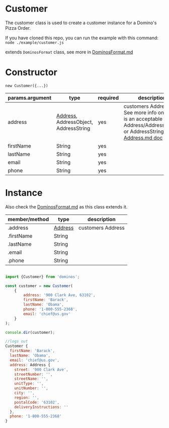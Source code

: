 Customer
====
The customer class is used to create a customer instance for a Domino's Pizza Order.

If you have cloned this repo, you can run the example with this command:
`node ./example/customer.js`

extends `DominosFormat` class, see more in [DominosFormat.md](https://github.com/RIAEvangelist/node-dominos-pizza-api/blob/v3.x/docs/DominosFormat.md)

Constructor
====

`new Customer({...})`

|params.argument|type  |required|description|
|--------|------|--------|-------|
|address      |[Address](https://github.com/RIAEvangelist/node-dominos-pizza-api/blob/v3.x/docs/Address.md), AddressObject, AddressString|yes|customers Address. See more info on what is an acceptable Address/AddressObject or AddressString in the [Address.md doc](https://github.com/RIAEvangelist/node-dominos-pizza-api/blob/v3.x/docs/Address.md)|
|firstName  |String|yes||
|lastName   |String|yes||
|email      |String|yes||
|phone      |String|yes||

Instance
====

Also check the [DominosFormat.md](https://github.com/RIAEvangelist/node-dominos-pizza-api/blob/v3.x/docs/DominosFormat.md) as this class extends it.

|member/method|type  |description|
|-------------|------|-------    |
|.address      |[Address](https://github.com/RIAEvangelist/node-dominos-pizza-api/blob/v3.x/docs/Address.md)|customers Address|
|.firstName  |String| |
|.lastName   |String||
|.email      |String||
|.phone      |String||




```js

import {Customer} from 'dominos';

const customer = new Customer(
    {
        address: '900 Clark Ave, 63102',
        firstName: 'Barack',
        lastName: 'Obama',
        phone: '1-800-555-2368',
        email: 'chief@us.gov'
    }
);

console.dir(customer);

//logs out
Customer {
  firstName: 'Barack',
  lastName: 'Obama',
  email: 'chief@us.gov',
  address: Address {
    street: '900 Clark Ave',
    streetNumber: '',
    streetName: '',
    unitType: '',
    unitNumber: '',
    city: '',
    region: '',
    postalCode: '63102',
    deliveryInstructions: ''
  },
  phone: '1-800-555-2368'
}


```